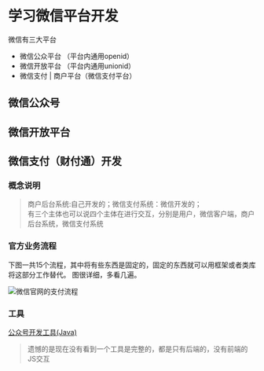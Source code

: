 # 学习微信平台开发

微信有三大平台

- 微信公众平台 （平台内通用openid）
- 微信开放平台 （平台内通用unionid）
- 微信支付 | 商户平台（微信支付平台）

## 微信公众号

## 微信开放平台



## 微信支付（财付通）开发

### 概念说明

> 商户后台系统:自己开发的；微信支付系统：微信开发的；  
有三个主体也可以说四个主体在进行交互，分别是用户，微信客户端，商户后台系统，微信支付系统

### 官方业务流程

下图一共15个流程，其中将有些东西是固定的，固定的东西就可以用框架或者类库将这部分工作替代。
图很详细，多看几遍。

![微信官网的支付流程](https://pay.weixin.qq.com/wiki/doc/api/img/chapter7_4_1.png)

### 工具

[公众号开发工具(Java)](https://github.com/Wechat-Group/weixin-java-tools)

> 遗憾的是现在没有看到一个工具是完整的，都是只有后端的，没有前端的JS交互